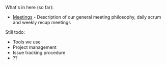 What's in here (so far):
-  [Meetings](meetings.md) - Description of our general meeting philosophy, daily scrum and weekly recap meetings

Still todo:
-  Tools we use
-  Project management
-  Issue tracking procedure
-  ??